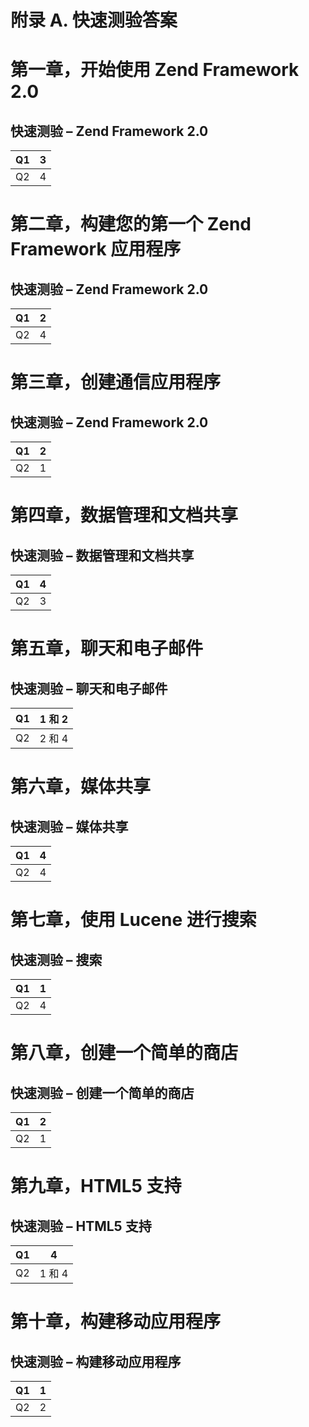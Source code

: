 # 附录 A. 快速测验答案

# 第一章，开始使用 Zend Framework 2.0

## 快速测验 – Zend Framework 2.0

| Q1 | 3 |
| --- | --- |
| Q2 | 4 |

# 第二章，构建您的第一个 Zend Framework 应用程序

## 快速测验 – Zend Framework 2.0

| Q1 | 2 |
| --- | --- |
| Q2 | 4 |

# 第三章，创建通信应用程序

## 快速测验 – Zend Framework 2.0

| Q1 | 2 |
| --- | --- |
| Q2 | 1 |

# 第四章，数据管理和文档共享

## 快速测验 – 数据管理和文档共享

| Q1 | 4 |
| --- | --- |
| Q2 | 3 |

# 第五章，聊天和电子邮件

## 快速测验 – 聊天和电子邮件

| Q1 | 1 和 2 |
| --- | --- |
| Q2 | 2 和 4 |

# 第六章，媒体共享

## 快速测验 – 媒体共享

| Q1 | 4 |
| --- | --- |
| Q2 | 4 |

# 第七章，使用 Lucene 进行搜索

## 快速测验 – 搜索

| Q1 | 1 |
| --- | --- |
| Q2 | 4 |

# 第八章，创建一个简单的商店

## 快速测验 – 创建一个简单的商店

| Q1 | 2 |
| --- | --- |
| Q2 | 1 |

# 第九章，HTML5 支持

## 快速测验 – HTML5 支持

| Q1 | 4 |
| --- | --- |
| Q2 | 1 和 4 |

# 第十章，构建移动应用程序

## 快速测验 – 构建移动应用程序

| Q1 | 1 |
| --- | --- |
| Q2 | 2 |
